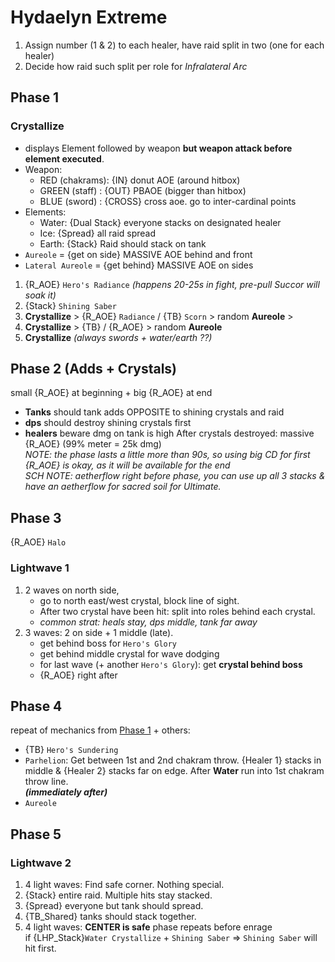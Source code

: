 # Hydaelyn Extreme
1. Assign number (1 & 2) to each healer, have raid split in two (one for each healer)
2. Decide how raid such split per role for *Infralateral Arc*

## Phase 1
### Crystallize
  * displays Element followed by weapon **but weapon attack before element executed**.
  * Weapon:
    * RED (chakrams): {IN} donut AOE (around hitbox)
    * GREEN (staff) : {OUT} PBAOE (bigger than hitbox)
    * BLUE (sword)  : {CROSS} cross aoe. go to inter-cardinal points
  * Elements:
    * Water: {Dual Stack} everyone stacks on designated healer
    * Ice: {Spread} all raid spread
    * Earth: {Stack} Raid should stack on tank
  * `Aureole` = {get on side} MASSIVE AOE behind and front
  * `Lateral Aureole` = {get behind} MASSIVE AOE on sides

1. {R_AOE} `Hero's Radiance` *(happens 20-25s in fight, pre-pull Succor will soak it)*
2. {Stack} `Shining Saber`
3. **Crystallize** > {R_AOE} `Radiance` / {TB} `Scorn` > random **Aureole** > 
4. **Crystallize** > {TB} / {R_AOE} > random **Aureole** 
5. **Crystallize** *(always swords + water/earth ??)*

## Phase 2 (Adds + Crystals)
small {R_AOE} at beginning + big {R_AOE} at end
* **Tanks** should tank adds OPPOSITE to shining crystals and raid
* **dps** should destroy shining crystals first
* **healers** beware dmg on tank is high
After crystals destroyed: massive {R_AOE} (99% meter = 25k dmg)  
*NOTE: the phase lasts a little more than 90s, so using big CD for first {R_AOE} is okay, as it will be available for the end  
SCH NOTE: aetherflow right before phase, you can use up all 3 stacks & have an aetherflow for sacred soil for Ultimate.*

## Phase 3
{R_AOE} `Halo`
### Lightwave 1
1. 2 waves on north side, 
   * go to north east/west crystal, block line of sight.  
   * After two crystal have been hit: split into roles behind each crystal.  
   * *common strat: heals stay, dps middle, tank far away*
2. 3 waves: 2 on side + 1 middle (late).
   * get behind boss for `Hero's Glory`
   * get behind middle crystal for wave dodging
   * for last wave (+ another `Hero's Glory`): get **crystal behind boss**
   * {R_AOE} right after


## Phase 4
repeat of mechanics from <a href="#Phase 1">Phase 1</a> + others:
* {TB} `Hero's Sundering`
* `Parhelion`: Get between 1st and 2nd chakram throw. {Healer 1} stacks in middle & {Healer 2} stacks far on edge. After **Water** run into 1st chakram throw line.  
__*(immediately after)*__ 
* `Aureole`


## Phase 5
### Lightwave 2
1. 4 light waves: Find safe corner. Nothing special.
2. {Stack} entire raid. Multiple hits stay stacked.
3. {Spread} everyone but tank should spread.
4. {TB_Shared} tanks should stack together.
5. 4 light waves: **CENTER is safe**
phase repeats before enrage  
if {LHP_Stack}`Water Crystallize` + `Shining Saber` => `Shining Saber` will hit first.
